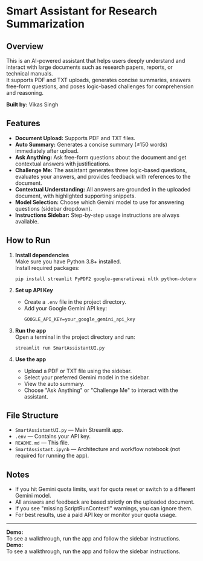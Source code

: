 # Smart Assistant for Research Summarization

## Overview
This is an AI-powered assistant that helps users deeply understand and interact with large documents such as research papers, reports, or technical manuals.  
It supports PDF and TXT uploads, generates concise summaries, answers free-form questions, and poses logic-based challenges for comprehension and reasoning.

**Built by:** Vikas Singh

## Features
- **Document Upload:** Supports PDF and TXT files.
- **Auto Summary:** Generates a concise summary (≤150 words) immediately after upload.
- **Ask Anything:** Ask free-form questions about the document and get contextual answers with justifications.
- **Challenge Me:** The assistant generates three logic-based questions, evaluates your answers, and provides feedback with references to the document.
- **Contextual Understanding:** All answers are grounded in the uploaded document, with highlighted supporting snippets.
- **Model Selection:** Choose which Gemini model to use for answering questions (sidebar dropdown).
- **Instructions Sidebar:** Step-by-step usage instructions are always available.

## How to Run

1. **Install dependencies**  
   Make sure you have Python 3.8+ installed.  
   Install required packages:
   ```
   pip install streamlit PyPDF2 google-generativeai nltk python-dotenv
   ```

2. **Set up API Key**  
   - Create a `.env` file in the project directory.
   - Add your Google Gemini API key:
     ```
     GOOGLE_API_KEY=your_google_gemini_api_key
     ```

3. **Run the app**  
   Open a terminal in the project directory and run:
   ```
   streamlit run SmartAssistantUI.py
   ```

4. **Use the app**  
   - Upload a PDF or TXT file using the sidebar.
   - Select your preferred Gemini model in the sidebar.
   - View the auto summary.
   - Choose "Ask Anything" or "Challenge Me" to interact with the assistant.

## File Structure

- `SmartAssistantUI.py` — Main Streamlit app.
- `.env` — Contains your API key.
- `README.md` — This file.
- `SmartAssistant.ipynb` — Architecture and workflow notebook (not required for running the app).

## Notes

- If you hit Gemini quota limits, wait for quota reset or switch to a different Gemini model.
- All answers and feedback are based strictly on the uploaded document.
- If you see "missing ScriptRunContext!" warnings, you can ignore them.
- For best results, use a paid API key or monitor your quota usage.

---
**Demo:**  
To see a walkthrough, run the app and follow the sidebar instructions.
**Demo:**  
To see a walkthrough, run the app and follow the sidebar instructions.
